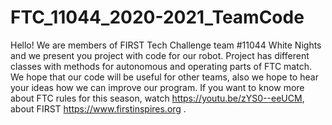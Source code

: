 # FTC_11044_2020-2021_TeamCode
Hello! We are members of FIRST Tech Challenge team #11044 White Nights and we present you project with code for our robot. Project has different classes with methods for autonomous and operating parts of FTC match. We hope that our code will be useful for other teams, also we hope to hear your ideas how we can improve our program. If you want to know more about FTC rules for this season, watch https://youtu.be/zYS0--eeUCM, about FIRST https://www.firstinspires.org .

